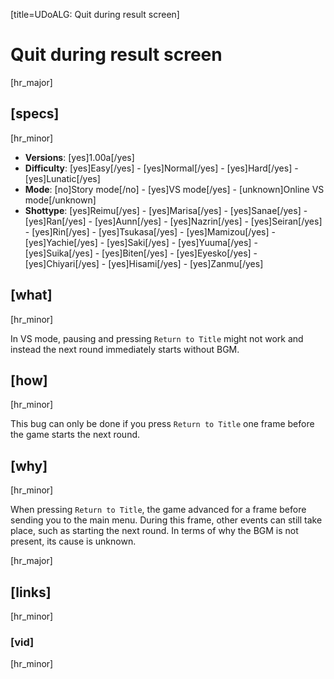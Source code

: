 [title=UDoALG: Quit during result screen]
# Quit during result screen
[hr_major]

## [specs]  
[hr_minor]

* **Versions**: [yes]1.00a[/yes]
* **Difficulty**: [yes]Easy[/yes] - [yes]Normal[/yes] - [yes]Hard[/yes] - [yes]Lunatic[/yes]
* **Mode**: [no]Story mode[/no] - [yes]VS mode[/yes] - [unknown]Online VS mode[/unknown]
* **Shottype**: [yes]Reimu[/yes] - [yes]Marisa[/yes] - [yes]Sanae[/yes] - [yes]Ran[/yes] - [yes]Aunn[/yes] - [yes]Nazrin[/yes] - [yes]Seiran[/yes] - [yes]Rin[/yes] - [yes]Tsukasa[/yes] - [yes]Mamizou[/yes] - [yes]Yachie[/yes] - [yes]Saki[/yes] - [yes]Yuuma[/yes] - [yes]Suika[/yes] - [yes]Biten[/yes] - [yes]Eyesko[/yes] - [yes]Chiyari[/yes] - [yes]Hisami[/yes] - [yes]Zanmu[/yes]


## [what]
[hr_minor]

In VS mode, pausing and pressing ``Return to Title`` might not work and instead the next round immediately starts without BGM.

## [how]
[hr_minor]

This bug can only be done if you press ``Return to Title`` one frame before the game starts the next round. 

## [why]
[hr_minor]

When pressing ``Return to Title``, the game advanced for a frame before sending you to the main menu. During this frame, other events can still take place, such as starting the next round. In terms of why the BGM is not present, its cause is unknown.

[hr_major]
## [links]
[hr_minor]
### [vid]
[hr_minor]
